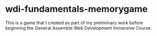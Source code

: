 # wdi-fundamentals-memorygame

This is a game that I created as part of my preliminary work before beginning the General Assemble Web Development Immersive Course.
